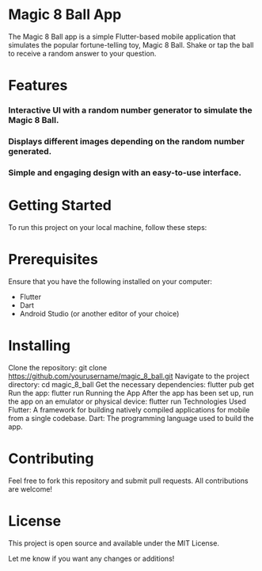 # Magic 8 Ball App

The Magic 8 Ball app is a simple Flutter-based mobile application that simulates the popular fortune-telling toy, Magic 8 Ball. Shake or tap the ball to receive a random answer to your question.

# Features

### Interactive UI with a random number generator to simulate the Magic 8 Ball.

### Displays different images depending on the random number generated.

### Simple and engaging design with an easy-to-use interface.

# Getting Started

To run this project on your local machine, follow these steps:

# Prerequisites

Ensure that you have the following installed on your computer:

- Flutter
- Dart
- Android Studio (or another editor of your choice)

# Installing

Clone the repository:
git clone https://github.com/yourusername/magic_8_ball.git
Navigate to the project directory:
cd magic_8_ball
Get the necessary dependencies:
flutter pub get
Run the app:
flutter run
Running the App
After the app has been set up, run the app on an emulator or physical device:
flutter run
Technologies Used
Flutter: A framework for building natively compiled applications for mobile from a single codebase.
Dart: The programming language used to build the app.

# Contributing

Feel free to fork this repository and submit pull requests. All contributions are welcome!

# License

This project is open source and available under the MIT License.

Let me know if you want any changes or additions!
